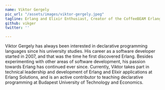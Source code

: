 ```yaml
---
name: Viktor Gergely
pic_url: "/assets/images/viktor-gergely.jpeg"
tagline: Erlang and Elixir Enthusiast, Creator of the CoffeeBEAM Erlang VM for Android
github: vikger
twitter: ''

---
```

Viktor Gergely has always been interested in declarative programming languages since his university studies. His career as a software developer started in 2007, and that was the time he first discovered Erlang. Besides experimenting with other areas of software development, his passion towards Erlang has continued ever since. Currently, Viktor takes part in technical leadership and development of Erlang and Elixir applications at Erlang Solutions, and is an active contributor to teaching declarative programming at Budapest University of Technology and Economics.